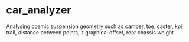 # car_analyzer

Analysing cosmic suspension geometry such as camber, toe, caster, kpi, trail, distance between points, z graphical offset, rear chassis weight